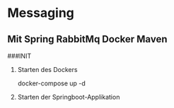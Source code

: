 # Messaging
## Mit Spring RabbitMq Docker Maven

###INIT
1. Starten des Dockers

    
     docker-compose up -d 
    
2. Starten der Springboot-Applikation    

